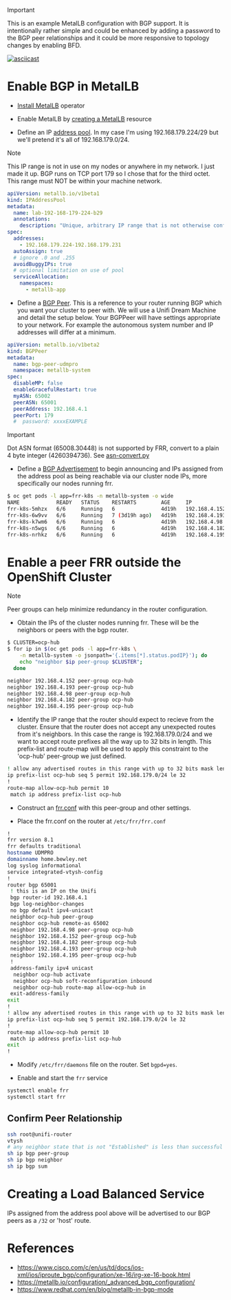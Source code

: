 
> [!IMPORTANT]
> This is an example MetalLB configuration with BGP support. It is intentionally rather simple and could be enhanced by adding a password to the BGP peer relationships and it could be more responsive to topology changes by enabling BFD.

[![asciicast](https://asciinema.org/a/B1Yvn6OyuIjtokNkwIgFabwim.svg)](https://asciinema.org/a/B1Yvn6OyuIjtokNkwIgFabwim)

# Enable BGP in MetalLB

* [Install MetalLB](operator/) operator

*  Enable MetalLB by [creating a MetalLB](instance/base/) resource

* Define an IP [address pool](instance/overlays/bgp/ipaddresspool.yaml). In my case I'm using 192.168.179.224/29 but we'll pretend it's all of 192.168.179.0/24.

>[!NOTE]
> This IP range is not in use on my nodes or anywhere in my network. I just made it up. BGP runs on TCP port 179 so I chose that for the third octet. This range must NOT be within your machine network.

```yaml
apiVersion: metallb.io/v1beta1
kind: IPAddressPool
metadata:
  name: lab-192-168-179-224-b29
  annotations:
    description: "Unique, arbitrary IP range that is not otherwise configured in any way."
spec:
  addresses:
    - 192.168.179.224-192.168.179.231
  autoAssign: true
  # ignore .0 and .255
  avoidBuggyIPs: true 
  # optional limitation on use of pool
  serviceAllocation:
    namespaces:
      - metallb-app
```

* Define a [BGP Peer](instance/overlays/bgp/bgppeer.yaml). This is a reference to your router running BGP which you want your cluster to peer with. We will use a Unifi Dream Machine and detail the setup below. Your BGPPeer will have settings appropriate to your network. For example the autonomous system number and IP addresses will differ at a minimum.

```yaml
apiVersion: metallb.io/v1beta2
kind: BGPPeer
metadata:
  name: bgp-peer-udmpro
  namespace: metallb-system
spec:
  disableMP: false
  enableGracefulRestart: true
  myASN: 65002
  peerASN: 65001
  peerAddress: 192.168.4.1
  peerPort: 179
  #  password: xxxxEXAMPLE
```

>[!IMPORTANT]
> Dot ASN format (65008.30448) is not supported by FRR, convert to a plain 4 byte integer (4260394736).
> See [asn-convert.py](asn-convert.py)


* Define a [BGP Advertisement](instance/overlays/bgp/bgpadvertisement.yaml) to begin announcing and IPs assigned from the address pool as being reachable via our cluster node IPs, more specifically our nodes running frr.

```bash
$ oc get pods -l app=frr-k8s -n metallb-system -o wide
NAME            READY   STATUS    RESTARTS        AGE     IP              NODE                       NOMINATED NODE   READINESS GATES
frr-k8s-5mhzx   6/6     Running   6               4d19h   192.168.4.152   hub-q7dgr-worker-0-5n47d   <none>           <none>
frr-k8s-6w9vv   6/6     Running   7 (3d19h ago)   4d19h   192.168.4.193   hub-q7dgr-cnv-nzwp7        <none>           <none>
frr-k8s-k7wm6   6/6     Running   6               4d19h   192.168.4.98    hub-q7dgr-worker-0-z9mgb   <none>           <none>
frr-k8s-n5wgs   6/6     Running   6               4d19h   192.168.4.182   hub-q7dgr-cnv-tffcm        <none>           <none>
frr-k8s-nrhkz   6/6     Running   6               4d19h   192.168.4.195   hub-q7dgr-cnv-dhkgw        <none>           <none>
```

# Enable a peer FRR outside the OpenShift Cluster

> [!NOTE]
> Peer groups can help minimize redundancy in the router configuration.

* Obtain the IPs of the cluster nodes running frr. These will be the neighbors or peers with the bgp router.

```bash
$ CLUSTER=ocp-hub
$ for ip in $(oc get pods -l app=frr-k8s \
    -n metallb-system -o jsonpath='{.items[*].status.podIP}'); do 
    echo "neighbor $ip peer-group $CLUSTER";
  done

neighbor 192.168.4.152 peer-group ocp-hub
neighbor 192.168.4.193 peer-group ocp-hub
neighbor 192.168.4.98 peer-group ocp-hub
neighbor 192.168.4.182 peer-group ocp-hub
neighbor 192.168.4.195 peer-group ocp-hub
```

* Identify the IP range that the router should expect to recieve from the cluster. Ensure that the router does not accept any unexpected routes from it's neighbors. In this case the range is 192.168.179.0/24 and we want to accept route prefixes all the way up to 32 bits in length. This prefix-list and route-map will be used to apply this constraint to the 'ocp-hub' peer-group we just defined.

```bash
! allow any advertised routes in this range with up to 32 bits mask length
ip prefix-list ocp-hub seq 5 permit 192.168.179.0/24 le 32
!
route-map allow-ocp-hub permit 10
 match ip address prefix-list ocp-hub
```

* Construct an [frr.conf](instance/overlays/bgp/unifi-frr.conf) with this peer-group and other settings.

* Place the frr.conf on the router at `/etc/frr/frr.conf`

```bash
!
frr version 8.1
frr defaults traditional
hostname UDMPRO
domainname home.bewley.net
log syslog informational
service integrated-vtysh-config
!
router bgp 65001
 ! this is an IP on the Unifi
 bgp router-id 192.168.4.1
 bgp log-neighbor-changes
 no bgp default ipv4-unicast
 neighbor ocp-hub peer-group
 neighbor ocp-hub remote-as 65002
 neighbor 192.168.4.98 peer-group ocp-hub
 neighbor 192.168.4.152 peer-group ocp-hub
 neighbor 192.168.4.182 peer-group ocp-hub
 neighbor 192.168.4.193 peer-group ocp-hub
 neighbor 192.168.4.195 peer-group ocp-hub
 !
 address-family ipv4 unicast
  neighbor ocp-hub activate
  neighbor ocp-hub soft-reconfiguration inbound
  neighbor ocp-hub route-map allow-ocp-hub in
 exit-address-family
exit
!
! allow any advertised routes in this range with up to 32 bits mask length
ip prefix-list ocp-hub seq 5 permit 192.168.179.0/24 le 32
!
route-map allow-ocp-hub permit 10
 match ip address prefix-list ocp-hub
exit
!
```

* Modify `/etc/frr/daemons` file on the router. Set `bgpd=yes`.

* Enable and start the `frr` service

```bash
systemctl enable frr
systemctl start frr
```

## Confirm Peer Relationship

```bash
ssh root@unifi-router
vtysh
# any neighbor state that is not "Established" is less than successful
sh ip bgp peer-group
sh ip bgp neighbor
sh ip bgp sum
```

# Creating a Load Balanced Service

IPs assigned from the address pool above will be advertised to our BGP peers as a `/32` or 'host' route.

# References

* https://www.cisco.com/c/en/us/td/docs/ios-xml/ios/iproute_bgp/configuration/xe-16/irg-xe-16-book.html
* https://metallb.io/configuration/_advanced_bgp_configuration/
* https://www.redhat.com/en/blog/metallb-in-bgp-mode
